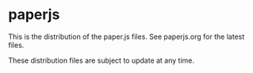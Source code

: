 # paperjs
This is the distribution of the paper.js files. See paperjs.org for the latest files. 

These distribution files are subject to update at any time.
